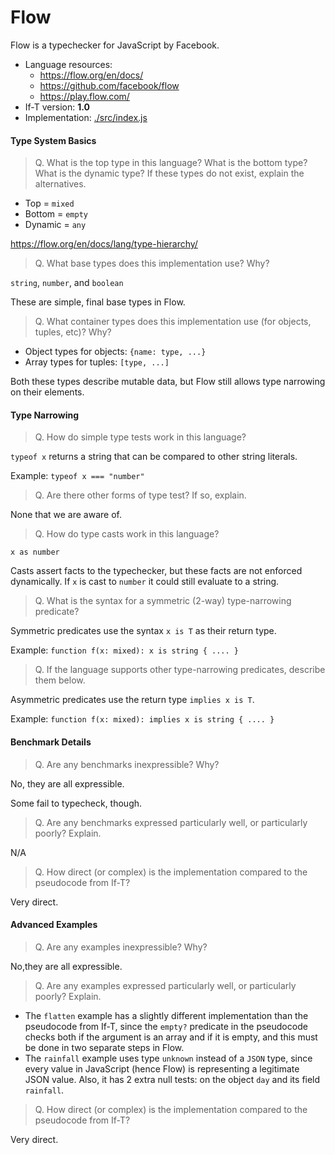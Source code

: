Flow
===

Flow is a typechecker for JavaScript by Facebook.

* Language resources:
  - <https://flow.org/en/docs/>
  - <https://github.com/facebook/flow>
  - <https://play.flow.com/>
* If-T version: **1.0**
* Implementation: [./src/index.js](./src/index.js)


#### Type System Basics

> Q. What is the top type in this language? What is the bottom type? What is the dynamic type?
> If these types do not exist, explain the alternatives.

* Top = `mixed`
* Bottom = `empty`
* Dynamic = `any`

<https://flow.org/en/docs/lang/type-hierarchy/>


> Q. What base types does this implementation use? Why?

`string`, `number`, and `boolean`

These are simple, final base types in Flow.


> Q. What container types does this implementation use (for objects, tuples, etc)? Why?

* Object types for objects: `{name: type, ...}`
* Array types for tuples: `[type, ...]`

Both these types describe mutable data, but Flow still allows type narrowing on
their elements. 


#### Type Narrowing

> Q. How do simple type tests work in this language?

`typeof x` returns a string that can be compared to other string literals.

Example: `typeof x === "number"`


> Q. Are there other forms of type test? If so, explain.

None that we are aware of.


> Q. How do type casts work in this language?

`x as number`

Casts assert facts to the typechecker, but these facts are not enforced
dynamically. If `x` is cast to `number` it could still evaluate to a string.


> Q. What is the syntax for a symmetric (2-way) type-narrowing predicate?

Symmetric predicates use the syntax `x is T` as their return type.

Example: `function f(x: mixed): x is string { .... }`


> Q. If the language supports other type-narrowing predicates, describe them below.

Asymmetric predicates use the return type `implies x is T`.

Example: `function f(x: mixed): implies x is string { .... }`


#### Benchmark Details

> Q. Are any benchmarks inexpressible? Why?

No, they are all expressible.

Some fail to typecheck, though.


> Q. Are any benchmarks expressed particularly well, or particularly poorly? Explain.

N/A


> Q. How direct (or complex) is the implementation compared to the pseudocode from If-T?

Very direct.


#### Advanced Examples

> Q. Are any examples inexpressible? Why?

No,they are all expressible.

> Q. Are any examples expressed particularly well, or particularly poorly? Explain.

- The `flatten` example has a slightly different implementation than the pseudocode from If-T, since the `empty?` predicate in the pseudocode checks both if the argument is an array and if it is empty, and this must be done in two separate steps in Flow.
- The `rainfall` example uses type `unknown` instead of a `JSON` type, since every value in JavaScript (hence Flow) is representing a legitimate JSON value. Also, it has 2 extra null tests: on the object `day` and its field `rainfall`.

> Q. How direct (or complex) is the implementation compared to the pseudocode from If-T?

Very direct.
